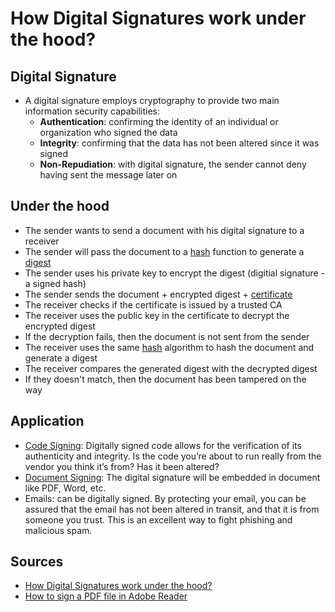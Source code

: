 # How Digital Signatures work under the hood?

## Digital Signature

- A digital signature employs cryptography to provide two main information security capabilities:
  - **Authentication**: confirming the identity of an individual or organization who signed the data
  - **Integrity**: confirming that the data has not been altered since it was signed
  - **Non-Repudiation**: with digital signature, the sender cannot deny having sent the message later on
 
## Under the hood

- The sender wants to send a document with his digital signature to a receiver
- The sender will pass the document to a [hash]() function to generate a [digest]()
- The sender uses his private key to encrypt the digest (digitial signature - a signed hash)
- The sender sends the document + encrypted digest + [certificate]()
- The receiver checks if the certificate is issued by a trusted CA
- The receiver uses the public key in the certificate to decrypt the encrypted digest
- If the decryption fails, then the document is not sent from the sender
- The receiver uses the same [hash]() algorithm to hash the document and generate a digest
- The receiver compares the generated digest with the decrypted digest
- If they doesn't match, then the document has been tampered on the way

## Application

- [Code Signing](): Digitally signed code allows for the verification of its authenticity and integrity. Is the code you’re about to run really from the vendor you think it’s from? Has it been altered?
- [Document Signing](): The digital signature will be embedded in document like PDF, Word, etc.
- Emails: can be digitally signed. By protecting your email, you can be assured that the email has not been altered in transit, and that it is from someone you trust. This is an excellent way to fight phishing and malicious spam.

## Sources

- [How Digital Signatures work under the hood?]([https://blog.adobe.com/en/publish/2016/11/18/how-digital-signatures-work-under-the-hood](https://www.youtube.com/watch?v=TmA2QWSLSPg&ab_channel=SunnyClassroom))
- [How to sign a PDF file in Adobe Reader](https://www.youtube.com/watch?v=GWfo8NlIiKE&ab_channel=AdobeSystemsFederal)
